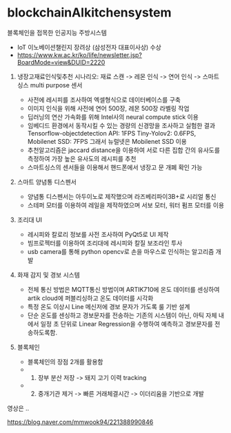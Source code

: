 # blockchainAIkitchensystem
블록체인을 접목한 인공지능 주방시스템
- IoT 이노베이션챌린지 장려상 (삼성전자 대표이사상) 수상 
- https://www.kw.ac.kr/ko/life/newsletter.jsp?BoardMode=view&DUID=2220



1. 냉장고재료인식및추천
시나리오: 재료 스캔 -> 레몬 인식 -> 연어 인식 -> 스마트싱스 multi purpose 센서

   - 사전에 레시피를 조사하여 엑셀형식으로 데이터베이스를 구축
   - 이미지 인식을 위해 사전에 연어 500장, 레몬 500장 라벨링 작업
   - 딥러닝의 연산 가속화를 위해 Intel사의 neural compute stick 이용
   - 임베디드 환경에서 동작시킬 수 있는 경량의 신경망을 조사하고 실험한 결과 
   Tensorflow-objectdetection API: 1FPS Tiny-Yolov2: 0.6FPS, Mobilenet SSD: 7FPS 
   그래서 뉴럴넷은 Mobilenet SSD 이용 
    - 추천알고리즘은 jaccard distance을 이용하여 서로 다른 집합 간의 유사도를 측정하여 가장 높은 유사도의 레시피를 추천
    - 스마트싱스의 센서들을 이용해서 핸드폰에서 냉장고 문 개폐 확인 가능


2. 스마트 양념통 디스펜서
    - 양념통 디스펜서는 아두이노로 제작했으며 라즈베리파이3B+로 시리얼 통신
    - 스테퍼 모터를 이용하여 레일을 제작하였으며 서보 모터, 워터 펌프 모터를 이용

3. 조리대 UI 

    - 레시피와 칼로리 정보를 사전 조사하여 PyQt5로 UI 제작
    - 빔프로젝터를 이용하여 조리대에 레시피와 칼질 보조라인 투사
    - usb camera를 통해 python opencv로 손을 마우스로 인식하는 알고리즘 개발
    
4. 화재 감지 및 경보 시스템
    - 전체 통신 방법은 MQTT통신 방법이며 ARTIK710에 온도 데이터를 센싱하여 artik cloud에 퍼블리싱하고 온도 데이터를 시각화
    - 특정 온도 이상시 Line 메신저에 경보 문자가 가도록 룰 기반 설계
    - 단순 온도를 센싱하고 경보문자를 전송하는 기존의 시스템이 아닌,
      아틱 자체 내에서 일정 초 단위로 Linear Regression을 수행하여 예측하고 경보문자를 전송하도록함.
      
5. 블록체인 
    - 블록체인의 장점 2개를 활용함
    - 1) 장부 분산 저장 -> 돼지 고기 이력 tracking
    - 2) 중개기관 제거 ->  빠른 거래체결시간 -> 이더리움을 기반으로 개발
    
    


영상은  .. 


https://blog.naver.com/mmwook94/221388990846

